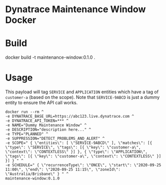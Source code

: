 # Dynatrace Maintenance Window Docker

# Build
docker build -t maintenance-window:0.1.0 .

# Usage

This payload will tag `SERVICE` and `APPLICATION` entities which have a tag of `customer-a` (based on the scope). Note that `SERVICE-9ABCD` is just a dummy entity to ensure the API call works.

```
docker run --rm ^
-e DYNATRACE_BASE_URL=https://abc123.live.dynatrace.com ^
-e DYNATRACE_API_TOKEN=*** ^
-e NAME="Dummy Maintenance Window" ^
-e DESCRIPTION="description here..." ^
-e TYPE="PLANNED" ^
-e SUPPRESSION="DETECT_PROBLEMS_AND_ALERT" ^
-e SCOPE=" { \"entities\": [ \"SERVICE-9ABCD\" ], \"matches\": [{ \"type\": \"SERVICE\", \"tags\": [{ \"key\": \"customer-a\", \"context\": \"CONTEXTLESS\" }] }, { \"type\": \"APPLICATION\", \"tags\": [{ \"key\": \"customer-a\", \"context\": \"CONTEXTLESS\" }] }] } " ^
-e SCHEDULE=" { \"recurrenceType\": \"ONCE\", \"start\": \"2020-09-25 11:00\", \"end\": \"2020-09-25 11:15\", \"zoneId\": \"Australia/Brisbane\" } " ^
maintenance-window:0.1.0
```